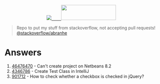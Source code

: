 <p align="center">
  <a href="https://stackoverflow.com/users/7602110/">
    <img src="https://cdn.svgporn.com/logos/stackoverflow.svg">  
    <img src="https://stackoverflow.com/users/flair/7602110.png" width="180" height="50">
   </a>
</p>

> Repo to put my stuff from stackoverflow, not accepting pull requests! [@stackoverflow/abranhe](https://stackoverflow.com/users/7602110/carlos-abraham)

# Answers


1. [46476470](46476470) - Can't create project on Netbeans 8.2
1. [4346786](4346786) - Create Test Class in IntelliJ
1. [901712](901712) - How to check whether a checkbox is checked in jQuery?

